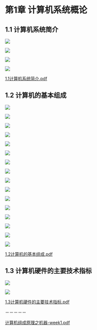 # 第1章 计算机系统概论

## 1.1 计算机系统简介

![](./_image/2018-06-09/2018-06-09-17-46-40.jpg)

![](./_image/2018-06-09/2018-06-09-17-50-27.jpg)

![](./_image/2018-06-09/2018-06-09-17-51-56.jpg)

![](./_image/2018-06-09/2018-06-09-17-54-14.jpg)


[1.1计算机系统简介.pdf](/_attachments/2018-06-09/1.1计算机系统简介.pdf)

## 1.2 计算机的基本组成

![](./_image/2018-06-09/2018-06-09-18-00-56.jpg)

![](./_image/2018-06-09/2018-06-09-18-03-56.jpg)

![](./_image/2018-06-09/2018-06-09-18-05-38.jpg)

![](./_image/2018-06-09/2018-06-09-18-07-01.jpg)

![](./_image/2018-06-09/2018-06-09-18-08-47.jpg)

![](./_image/2018-06-09/2018-06-09-19-05-07.jpg)

![](./_image/2018-06-09/2018-06-09-19-13-49.jpg)

![](./_image/2018-06-09/2018-06-09-19-15-48.jpg)

![](./_image/2018-06-09/2018-06-09-19-21-59.jpg)

![](./_image/2018-06-09/2018-06-09-19-23-41.jpg)

![](./_image/2018-06-09/2018-06-09-19-24-38.jpg)

![](./_image/2018-06-09/2018-06-09-19-26-06.jpg)

![](./_image/2018-06-09/2018-06-09-19-28-02.jpg)

![](./_image/2018-06-09/2018-06-09-19-30-49.jpg)

![](./_image/2018-06-09/2018-06-09-19-34-38.jpg)

![](./_image/2018-06-09/2018-06-09-19-36-16.jpg)


[1.2计算机的基本组成.pdf](/_attachments/2018-06-09/1.2计算机的基本组成.pdf)


## 1.3 计算机硬件的主要技术指标

![](./_image/2018-06-09/2018-06-09-19-46-37.jpg)

![](./_image/2018-06-09/2018-06-09-19-49-03.jpg)

[1.3计算机硬件的主要技术指标.pdf](/_attachments/2018-06-09/1.3计算机硬件的主要技术指标.pdf)

－－－－－

[计算机组成原理之机器-week1.pdf](/_attachments/2018-06-09/计算机组成原理之机器-week1.pdf)

